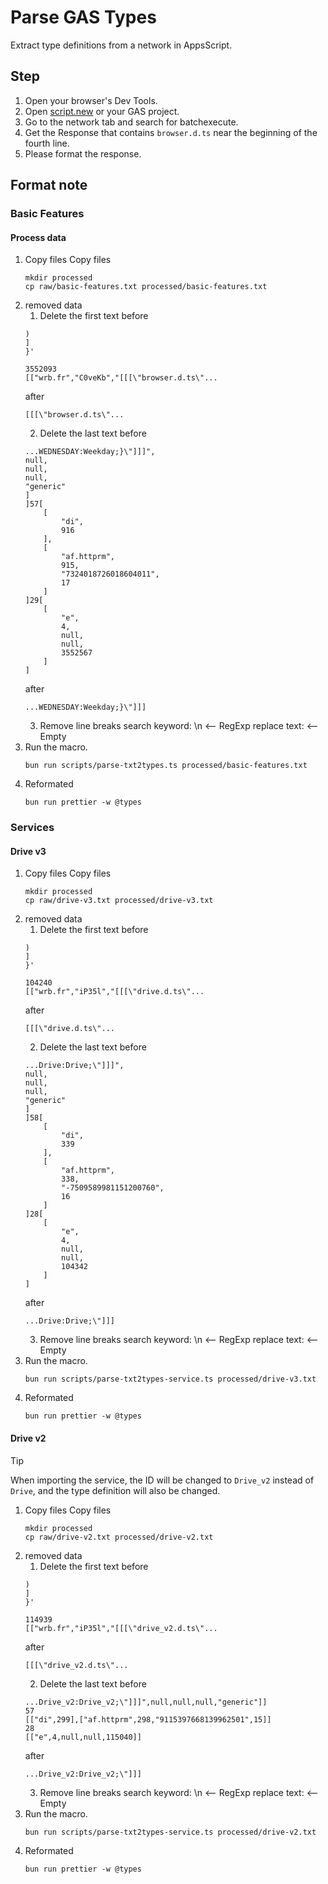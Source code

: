 # Parse GAS Types

Extract type definitions from a network in AppsScript.

## Step

1. Open your browser's Dev Tools.
2. Open [script.new](https://script.new) or your GAS project.
3. Go to the network tab and search for batchexecute.
4. Get the Response that contains `browser.d.ts` near the beginning of the fourth line.
5. Please format the response.

## Format note

### Basic Features

#### Process data

1. Copy files
    Copy files
    ```shell
    mkdir processed
    cp raw/basic-features.txt processed/basic-features.txt
    ```
2. removed data
   1. Delete the first text
    before
    ```
    )
    ]
    }'

    3552093
    [["wrb.fr","C0veKb","[[[\"browser.d.ts\"...
    ```
    after
    ```
    [[[\"browser.d.ts\"...
    ```
    2. Delete the last text
    before
    ```
    ...WEDNESDAY:Weekday;}\"]]]",
    null,
    null,
    null,
    "generic"
    ]
    ]57[
        [
            "di",
            916
        ],
        [
            "af.httprm",
            915,
            "7324018726018604011",
            17
        ]
    ]29[
        [
            "e",
            4,
            null,
            null,
            3552567
        ]
    ]
    ```
    after
    ```
    ...WEDNESDAY:Weekday;}\"]]]
    ```
    3. Remove line breaks
    search keyword: \n <-- RegExp
    replace text:  <-- Empty
3. Run the macro.
    ```shell
    bun run scripts/parse-txt2types.ts processed/basic-features.txt
    ```
4. Reformated
    ```shell
    bun run prettier -w @types
    ```

### Services

#### Drive v3

1. Copy files
    Copy files
    ```shell
    mkdir processed
    cp raw/drive-v3.txt processed/drive-v3.txt
    ```
2. removed data
   1. Delete the first text
    before
    ```
    )
    ]
    }'

    104240
    [["wrb.fr","iP35l","[[[\"drive.d.ts\"...
    ```
    after
    ```
    [[[\"drive.d.ts\"...
    ```
    2. Delete the last text
    before
    ```
    ...Drive:Drive;\"]]]",
    null,
    null,
    null,
    "generic"
    ]
    ]58[
        [
            "di",
            339
        ],
        [
            "af.httprm",
            338,
            "-7509589981151200760",
            16
        ]
    ]28[
        [
            "e",
            4,
            null,
            null,
            104342
        ]
    ]
    ```
    after
    ```
    ...Drive:Drive;\"]]]
    ```
    3. Remove line breaks
    search keyword: \n <-- RegExp
    replace text:  <-- Empty
3. Run the macro.
    ```shell
    bun run scripts/parse-txt2types-service.ts processed/drive-v3.txt
    ```
4. Reformated
    ```shell
    bun run prettier -w @types
    ```

#### Drive v2

> [!TIP]
> When importing the service, the ID will be changed to `Drive_v2` instead of `Drive`, and the type definition will also be changed.

1. Copy files
    Copy files
    ```shell
    mkdir processed
    cp raw/drive-v2.txt processed/drive-v2.txt
    ```
2. removed data
   1. Delete the first text
    before
    ```
    )
    ]
    }'

    114939
    [["wrb.fr","iP35l","[[[\"drive_v2.d.ts\"...
    ```
    after
    ```
    [[[\"drive_v2.d.ts\"...
    ```
    2. Delete the last text
    before
    ```
    ...Drive_v2:Drive_v2;\"]]]",null,null,null,"generic"]]
    57
    [["di",299],["af.httprm",298,"9115397668139962501",15]]
    28
    [["e",4,null,null,115040]]

    ```
    after
    ```
    ...Drive_v2:Drive_v2;\"]]]
    ```
    3. Remove line breaks
    search keyword: \n <-- RegExp
    replace text:  <-- Empty
3. Run the macro.
    ```shell
    bun run scripts/parse-txt2types-service.ts processed/drive-v2.txt
    ```
4. Reformated
    ```shell
    bun run prettier -w @types
    ```
